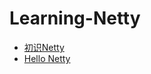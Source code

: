 # Learning-Netty
* [初识Netty](https://github.com/Ywfy/Learning-Netty/blob/master/Introduce/README.md)
* [Hello Netty]()

